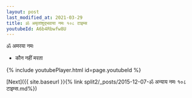 ```yaml
---
layout: post
last_modified_at: 2021-03-29
title: ॐ अमृतांशूद्भवाया नमः १०८ टाइम्स
youtubeId: A6b4Rbwfw8U
---
```

 
 
 ॐ अमरया नमः  
 
 -  कौन नहीं मरता 
 
  
 
  
 
 
 
 
 
 


{% include youtubePlayer.html id=page.youtubeId %}
 
[Next]({{ site.baseurl }}{% link  split2/_posts/2015-12-07-ॐ अन्याय नमः  १०८ टाइम्स.md%})
 
